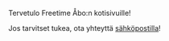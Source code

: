Tervetulo Freetime Åbo:n kotisivuille!

Jos tarvitset tukea, ota yhteyttä [sähköpostilla](mailto:olliteed@gmail.com)!
